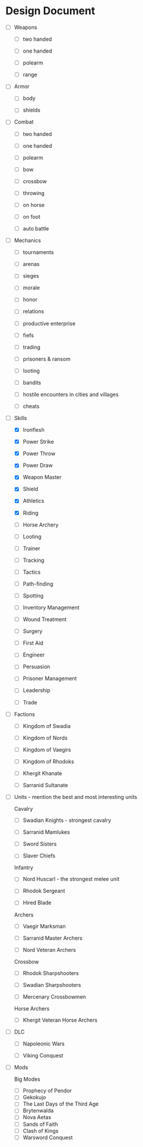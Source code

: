 # Design Document



- [ ] Weapons
  - [ ] two handed
  - [ ] one handed
  - [ ] polearm
  - [ ] range



- [ ] Armor
  - [ ] body
  - [ ] shields



- [ ] Combat
  - [ ] two handed
  - [ ] one handed
  - [ ] polearm
  - [ ] bow
  - [ ] crossbow
  - [ ] throwing
  - [ ] on horse
  - [ ] on foot
  - [ ] auto battle



- [ ] Mechanics
  - [ ] tournaments
  - [ ] arenas
  - [ ] sieges
  - [ ] morale
  - [ ] honor
  - [ ] relations
  - [ ] productive enterprise
  - [ ] fiefs
  - [ ] trading
  - [ ] prisoners & ransom
  - [ ] looting
  - [ ] bandits
  - [ ] hostile encounters in cities and villages
  - [ ] cheats



- [ ] Skills
  - [x] Ironflesh
  - [x] Power Strike
  - [x] Power Throw
  - [x] Power Draw
  - [x] Weapon Master
  - [x] Shield
  - [x] Athletics
  - [x] Riding
  - [ ] Horse Archery
  - [ ] Looting
  - [ ] Trainer
  - [ ] Tracking
  - [ ] Tactics
  - [ ] Path-finding
  - [ ] Spotting
  - [ ] Inventory Management
  - [ ] Wound Treatment
  - [ ] Surgery
  - [ ] First Aid
  - [ ] Engineer
  - [ ] Persuasion
  - [ ] Prisoner Management
  - [ ] Leadership
  - [ ] Trade





- [ ] Factions
  - [ ] Kingdom of Swadia
  - [ ] Kingdom of Nords
  - [ ] Kingdom of Vaegirs
  - [ ] Kingdom of Rhodoks
  - [ ] Khergit Khanate
  - [ ] Sarranid Sultanate



- [ ] Units - mention the best and most interesting units

  

  Cavalry

  - [ ] Swadian Knights - strongest cavalry
  - [ ] Sarranid Mamlukes
  - [ ] Sword Sisters
  - [ ] Slaver Chiefs

  

  Infantry

  - [ ] Nord Huscarl - the strongest melee unit
  - [ ] Rhodok Sergeant
  - [ ] Hired Blade

  

  Archers	

  - [ ] Vaegir Marksman
  - [ ] Sarranid Master Archers
  - [ ] Nord Veteran Archers

  

  Crossbow

  - [ ] Rhodok Sharpshooters
  - [ ] Swadian Sharpshooters
  - [ ] Mercenary Crossbowmen

  

  Horse Archers	

  - [ ] Khergit Veteran Horse Archers



- [ ] DLC
  - [ ] Napoleonic Wars
  - [ ] Viking Conquest



- [ ] Mods

  

  Big Modes

  - [ ] Prophecy of Pendor
  - [ ] Gekokujo
  - [ ] The Last Days of the Third Age
  - [ ] Brytenwalda
  - [ ] Nova Aetas
  - [ ] Sands of Faith
  - [ ] Clash of Kings
  - [ ] Warsword Conquest

